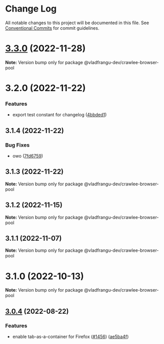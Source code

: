 # Change Log

All notable changes to this project will be documented in this file.
See [Conventional Commits](https://conventionalcommits.org) for commit guidelines.

# [3.3.0](https://github.com/apify/crawlee/compare/v3.2.0...v3.3.0) (2022-11-28)

**Note:** Version bump only for package @vladfrangu-dev/crawlee-browser-pool





# 3.2.0 (2022-11-22)


### Features

* export test constant for changelog ([4bbded1](https://github.com/apify/crawlee/commit/4bbded1dd12fb654f773ab9fd68ac6b1acec4851))





## 3.1.4 (2022-11-22)


### Bug Fixes

* owo ([7fd6759](https://github.com/apify/crawlee/commit/7fd67591da1b0296628d92dc38527930bbead22f))





## 3.1.3 (2022-11-22)

**Note:** Version bump only for package @vladfrangu-dev/crawlee-browser-pool





## 3.1.2 (2022-11-15)

**Note:** Version bump only for package @vladfrangu-dev/crawlee-browser-pool





## 3.1.1 (2022-11-07)

**Note:** Version bump only for package @vladfrangu-dev/crawlee-browser-pool





# 3.1.0 (2022-10-13)

**Note:** Version bump only for package @vladfrangu-dev/crawlee-browser-pool





## [3.0.4](https://github.com/apify/crawlee/compare/v3.0.3...v3.0.4) (2022-08-22)


### Features

* enable tab-as-a-container for Firefox ([#1456](https://github.com/apify/crawlee/issues/1456)) ([ae5ba4f](https://github.com/apify/crawlee/commit/ae5ba4f15fd6d14f444486234753ce1781c74cc8))
